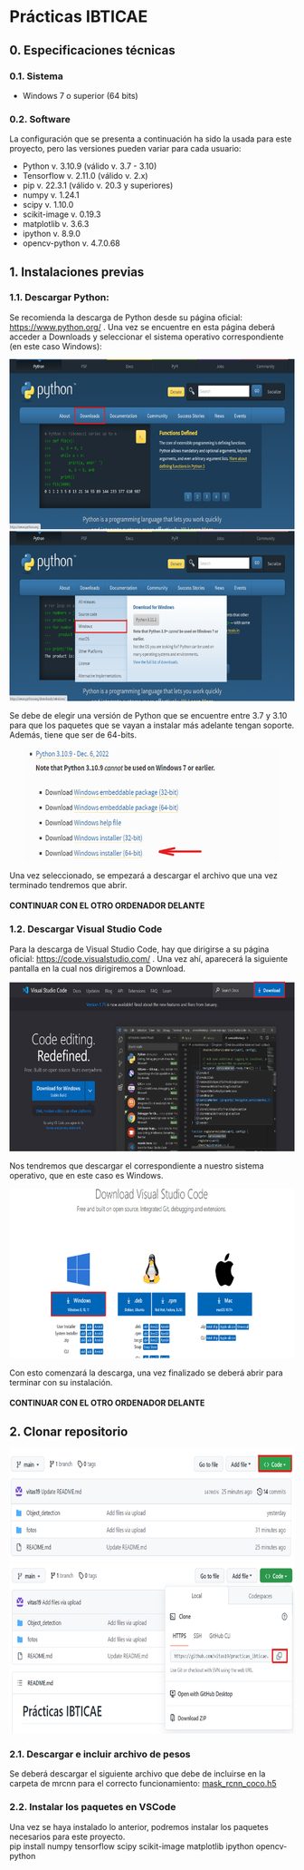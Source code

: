 # Prácticas IBTICAE

## 0. Especificaciones técnicas
### 0.1. Sistema
- Windows 7 o superior (64 bits)


### 0.2. Software
La configuración que se presenta a continuación ha sido la usada para este proyecto, pero las versiones pueden variar para cada usuario:
- Python v. 3.10.9 (válido v. 3.7 - 3.10)
- Tensorflow v. 2.11.0 (válido v. 2.x)
- pip v. 22.3.1 (válido v. 20.3 y superiores)
- numpy v. 1.24.1
- scipy v. 1.10.0
- scikit-image v. 0.19.3
- matplotlib v. 3.6.3
- ipython v. 8.9.0
- opencv-python v. 4.7.0.68


## 1. Instalaciones previas
### 1.1. Descargar Python:
Se recomienda la descarga de Python desde su página oficial: https://www.python.org/ . Una vez se encuentre en esta página deberá acceder a Downloads y seleccionar el sistema operativo correspondiente (en este caso Windows):
<p align="center">
<img src="fotos/python1.png" width="700" height="300">
<img src="fotos/python2.png" width="700" height="300">
</p>
Se debe de elegir una versión de Python que se encuentre entre 3.7 y 3.10 para que los paquetes que se vayan a instalar más adelante tengan soporte. Además, tiene que ser de 64-bits.
<p align="center">
<img src="fotos/python3.png" width="450" height="200">
</p>
Una vez seleccionado, se empezará a descargar el archivo que una vez terminado tendremos que abrir. 


#### CONTINUAR CON EL OTRO ORDENADOR DELANTE

### 1.2. Descargar Visual Studio Code 
Para la descarga de Visual Studio Code, hay que dirigirse a su página oficial: https://code.visualstudio.com/ . Una vez ahí, aparecerá la siguiente pantalla en la cual nos dirigiremos a Download.
<p align="center">
<img src="fotos/vscode1.png" width="700" height="300">
</p>
Nos tendremos que descargar el correspondiente a nuestro sistema operativo, que en este caso es Windows.

<p align="center">
<img src="fotos/vscode2.png" width="700" height="300">
</p>
Con esto comenzará la descarga, una vez finalizado se deberá abrir para terminar con su instalación. 

#### CONTINUAR CON EL OTRO ORDENADOR DELANTE




## 2. Clonar repositorio

<p align="center">
<img src="fotos/github1.png" width="600" height="200">
<img src="fotos/github2.png" width="600" height="300">
</p>

### 2.1. Descargar e incluir archivo de pesos
Se deberá descargar el siguiente archivo que debe de incluirse en la carpeta de mrcnn para el correcto funcionamiento:
[mask_rcnn_coco.h5](https://github.com/matterport/Mask_RCNN/releases/download/v2.0/mask_rcnn_coco.h5)

### 2.2. Instalar los paquetes en VSCode
Una vez se haya instalado lo anterior, podremos instalar los paquetes necesarios para este proyecto.\
pip install numpy tensorflow scipy scikit-image matplotlib ipython opencv-python

